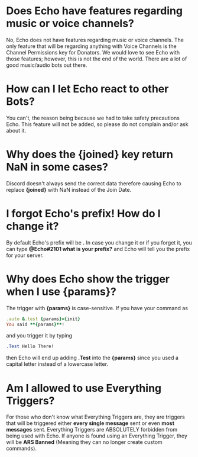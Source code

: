 # Does Echo have features regarding music or voice channels?
No, Echo does not have features regarding music or voice channels. The only feature that will be regarding anything with Voice Channels is the Channel Permissions key for Donators. We would love to see Echo with those features; however, this is not the end of the world. There are a lot of good music/audio bots out there.
# How can I let Echo react to other Bots?
You can't, the reason being because we had to take safety precautions Echo. This feature will not be added, so please do not complain and/or ask about it.
# Why does the {joined} key return NaN in some cases?
Discord doesn't always send the correct data therefore causing Echo to replace **{joined}** with NaN instead of the Join Date.
# I forgot Echo's prefix! How do I change it?
By default Echo's prefix will be **.** In case you change it or if you forget it, you can type **@Echo#2101 what is your prefix?** and Echo will tell you the prefix for your server.
# Why does Echo show the trigger when I use {params}?
The trigger with **{params}** is case-sensitive. If you have your command as
```ruby
.auto &.test {params}={init}
You said **{params}**!
```
and you trigger it by typing
```css
.Test Hello There!
```
then Echo will end up adding **.Test** into the **{params}** since you used a capital letter instead of a lowercase letter.
# Am I allowed to use Everything Triggers?
For those who don't know what Everything Triggers are, they are triggers that will be triggered either **every single message** sent or even **most messages** sent. Everything Triggers are ABSOLUTELY forbidden from being used with Echo. If anyone is found using an Everything Trigger, they will be **ARS Banned** (Meaning they can no longer create custom commands).
